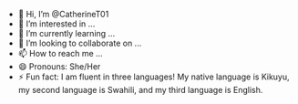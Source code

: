 - 👋 Hi, I’m @CatherineT01
- 👀 I’m interested in ...
- 🌱 I’m currently learning ...
- 💞️ I’m looking to collaborate on ...
- 📫 How to reach me ...
- 😄 Pronouns: She/Her
- ⚡ Fun fact: I am fluent in three languages! My native language is Kikuyu, my second language is Swahili, and my third language is English.

<!---
CatherineT01/CatherineT01 is a ✨ special ✨ repository because its `README.md` (this file) appears on your GitHub profile.
You can click the Preview link to take a look at your changes.
--->
